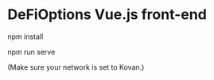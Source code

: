 # DeFiOptions Vue.js front-end

npm install

npm run serve

(Make sure your network is set to Kovan.)